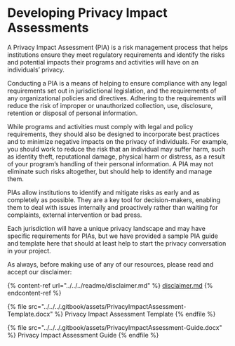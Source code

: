 # Developing Privacy Impact Assessments

A Privacy Impact Assessment (PIA) is a risk management process that helps institutions ensure they meet regulatory requirements and identify the risks and potential impacts their programs and activities will have on an individuals’ privacy.

Conducting a PIA is a means of helping to ensure compliance with any legal requirements set out in jurisdictional legislation, and the requirements of any organizational policies and directives. Adhering to the requirements will reduce the risk of improper or unauthorized collection, use, disclosure, retention or disposal of personal information.

While programs and activities must comply with legal and policy requirements, they should also be designed to incorporate best practices and to minimize negative impacts on the privacy of individuals. For example, you should work to reduce the risk that an individual may suffer harm, such as identity theft, reputational damage, physical harm or distress, as a result of your program’s handling of their personal information. A PIA may not eliminate such risks altogether, but should help to identify and manage them.

PIAs allow institutions to identify and mitigate risks as early and as completely as possible. They are a key tool for decision-makers, enabling them to deal with issues internally and proactively rather than waiting for complaints, external intervention or bad press.

Each jurisdiction will have a unique privacy landscape and may have specific requirements for PIAs, but we have provided a sample PIA guide and template here that should at least help to start the privacy conversation in your project.

As always, before making use of any of our resources, please read and accept our disclaimer:

{% content-ref url="../../../readme/disclaimer.md" %}
[disclaimer.md](../../../readme/disclaimer.md)
{% endcontent-ref %}

{% file src="../../../.gitbook/assets/PrivacyImpactAssessment-Template.docx" %}
Privacy Impact Assessment Template
{% endfile %}

{% file src="../../../.gitbook/assets/PrivacyImpactAssessment-Guide.docx" %}
Privacy Impact Assessment Guide
{% endfile %}
